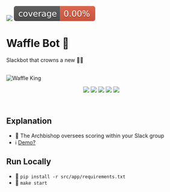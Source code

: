<a><img src="https://github.com/jrsmth/waffle-bot/actions/workflows/main.yaml/badge.svg"></a>
<a><img src="./documentation/coverage/coverage.svg"></a>

# Waffle Bot 🤖
Slackbot that crowns a new 🧇👑

<br>
<img alt="Waffle King" width=800 src="https://github.com/jrsmth/waffle-bot/assets/34093915/cf1eef3e-eed6-4abb-a438-fa8a0de590ac">
<p align="center">
    <a href="https://slack.com/intl/en-gb"><img src="https://img.shields.io/badge/Slack-b53ec4?logo=slack&logoColor=e65ee5"></a>
    <a href="https://www.python.org/"><img src="https://img.shields.io/badge/python-bea234?logo=python&logoColor=ffdd54"></a>
    <a href="https://redis.io/"><img src="https://img.shields.io/badge/redis-%23970d0d.svg?logo=redis&logoColor=red"></a>
    <a href="https://github.com/features/actions"><img src="https://img.shields.io/badge/github%20actions-%23131386.svg?logo=githubactions&logoColor=blue"></a>
    <a href="https://render.com/"><img src="https://img.shields.io/badge/Render-%231ea71e.svg?logo=render&logoColor=greeen"></a>
</p>
<br>

## Explanation
- 🧇 The Archbishop oversees scoring within your Slack group
- ℹ️ [Demo?]()

## Run Locally
- 🔧 `pip install -r src/app/requirements.txt`
- 🚀 `make start`
